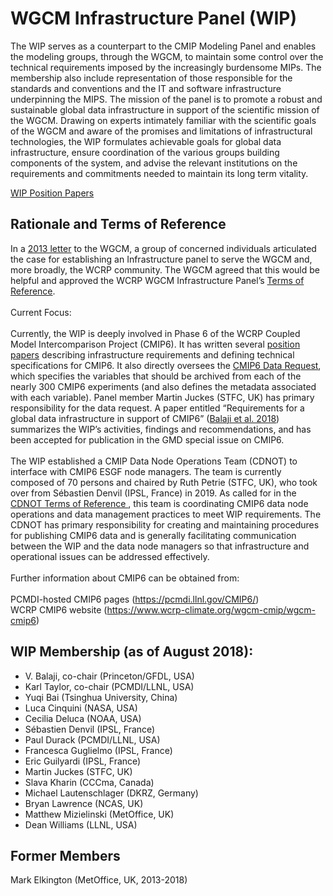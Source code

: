 # WGCM Infrastructure Panel (WIP)

The WIP serves as a counterpart to the CMIP Modeling Panel and enables the modeling groups, through the WGCM, to maintain some control over the technical requirements imposed by the increasingly burdensome MIPs. The membership also include representation of those responsible for the standards and conventions and the IT and software infrastructure underpinning the MIPS. The mission of the panel is to promote a robust and sustainable global data infrastructure in support of the scientific mission of the WGCM. Drawing on experts intimately familiar with the scientific goals of the WGCM and aware of the promises and limitations of infrastructural technologies, the WIP formulates achievable goals for global data infrastructure, ensure coordination of the various groups building components of the system, and advise the relevant institutions on the requirements and commitments needed to maintain its long term vitality.

[WIP Position Papers](position_papers.md)

## Rationale and Terms of Reference

<div> In a <a href="Papers/standards-governance.pdf" rel="nofollow">2013 letter</a> to the WGCM, a group of concerned individuals articulated the case for establishing an Infrastructure panel to serve the WGCM and, more broadly, the WCRP community. The WGCM agreed that this would be helpful and approved the WCRP WGCM Infrastructure Panel’s  <a href="Papers/WIP_Terms_of_Reference.pdf" rel="nofollow">Terms of Reference</a>.
<br /><br />Current Focus: <br /><br />Currently, the WIP is deeply involved in Phase 6 of the WCRP Coupled Model Intercomparison Project (CMIP6).  It has written several <a href="Papers" rel="nofollow">position papers</a> describing infrastructure requirements and defining technical specifications for CMIP6.  It also directly oversees the <a href="https://github.com/cmip6dr/Data_Request_Home" rel="nofollow">CMIP6 Data Request</a>, which specifies the variables that should be archived from each of the nearly 300 CMIP6 experiments (and also defines the metadata associated with each variable).  Panel member Martin Juckes (STFC, UK) has primary responsibility for the data request.  A paper entitled “Requirements for a global data infrastructure in support of CMIP6” (<a href="https://gmd.copernicus.org/articles/11/3659/2018/gmd-11-3659-2018.html" rel="nofollow">Balaji et al. 2018</a>) summarizes the WIP’s activities, findings and recommendations, and has been accepted for publication in the GMD special issue on CMIP6. 
<br /><br />The WIP established a CMIP Data Node Operations Team (CDNOT) to interface with CMIP6 ESGF node managers.  The team is currently composed of 70 persons and chaired by Ruth Petrie (STFC, UK), who took over from Sébastien Denvil (IPSL, France) in 2019. As called for in the <a href="Papers/CDNOT_Terms_of_Reference.pdf" rel="nofollow">CDNOT Terms of Reference </a>, this team is  coordinating CMIP6 data node operations and data management practices to meet WIP requirements. The CDNOT has primary responsibility for creating and maintaining procedures for publishing CMIP6 data and is generally facilitating communication between the WIP and the data node managers so that infrastructure and operational issues can be addressed effectively.  <br /><br />Further information about CMIP6 can be obtained from:<br /><br />PCMDI-hosted CMIP6 pages (<a href="https://pcmdi.llnl.gov/CMIP6/" rel="nofollow">https://pcmdi.llnl.gov/CMIP6/</a>)<br />WCRP CMIP6 website (<a href="https://www.wcrp-climate.org/wgcm-cmip/wgcm-cmip6" rel="nofollow">https://www.wcrp-climate.org/wgcm-cmip/wgcm-cmip6</a>)<br />
</div>

## WIP Membership (as of August 2018): 

- V. Balaji, co-chair (Princeton/GFDL, USA)
- Karl Taylor, co-chair (PCMDI/LLNL, USA)
- Yuqi Bai (Tsinghua University, China)
- Luca Cinquini (NASA, USA)
- Cecilia Deluca (NOAA, USA)
- Sébastien Denvil (IPSL, France)
- Paul Durack (PCMDI/LLNL, USA)
- Francesca Guglielmo (IPSL, France)
- Eric Guilyardi (IPSL, France)
- Martin Juckes (STFC, UK)
- Slava Kharin (CCCma, Canada)
- Michael Lautenschlager (DKRZ, Germany)
- Bryan Lawrence (NCAS, UK)
- Matthew Mizielinski (MetOffice, UK)
- Dean Williams (LLNL, USA)

## Former Members

Mark Elkington (MetOffice, UK, 2013-2018)
